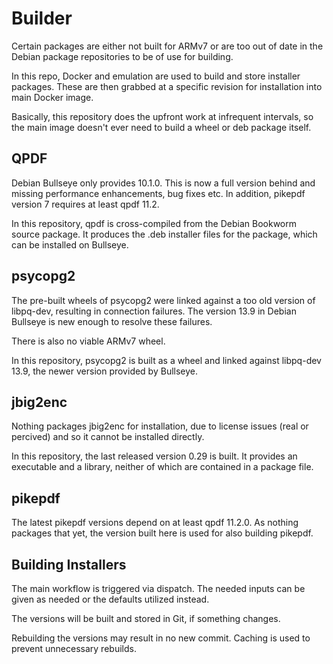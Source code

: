 # Builder

Certain packages are either not built for ARMv7 or are too out of
date in the Debian package repositories to be of use for building.

In this repo, Docker and emulation are used to build and store installer
packages. These are then grabbed at a specific revision for installation into
main Docker image.

Basically, this repository does the upfront work at infrequent intervals,
so the main image doesn't ever need to build a wheel or deb package itself.

## QPDF

Debian Bullseye only provides 10.1.0. This is now a full version behind
and missing performance enhancements, bug fixes etc.  In addition,
pikepdf version 7 requires at least qpdf 11.2.

In this repository, qpdf is cross-compiled from the Debian Bookworm
source package.  It produces the .deb installer files for the
package, which can be installed on Bullseye.

## psycopg2

The pre-built wheels of psycopg2 were linked against a too old version
of libpq-dev, resulting in connection failures. The version 13.9 in
Debian Bullseye is new enough to resolve these failures.

There is also no viable ARMv7 wheel.

In this repository, psycopg2 is built as a wheel and linked against libpq-dev
13.9, the newer version provided by Bullseye.

## jbig2enc

Nothing packages jbig2enc for installation, due to license issues (real or
percived) and so it cannot be installed directly.

In this repository, the last released version 0.29 is built.  It provides
an executable and a library, neither of which are contained in a package file.

## pikepdf

The latest pikepdf versions depend on at least qpdf 11.2.0. As nothing
packages that yet, the version built here is used for also building
pikepdf.

## Building Installers

The main workflow is triggered via dispatch. The needed inputs can be given
as needed or the defaults utilized instead.

The versions will be built and stored in Git, if something changes.

Rebuilding the versions may result in no new commit. Caching is used
to prevent unnecessary rebuilds.
